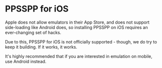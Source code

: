 # PPSSPP for iOS

Apple does not allow emulators in their App Store, and does not support side-loading like Android does,
so installing PPSSPP on iOS requires an ever-changing set of hacks.

Due to this, PPSSPP for iOS is not officially supported - though, we do try to keep it building. If it works,
it works.

It's highly recommended that if you are interested in emulation on mobile, use Android instead.
